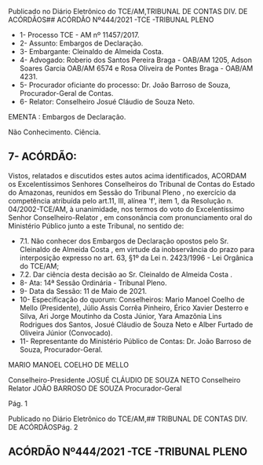 Publicado  no  Diário  Eletrônico do TCE/AM,TRIBUNAL DE CONTAS DIV. DE ACÓRDÃOS## ACÓRDÃO Nº444/2021 -TCE -TRIBUNAL PLENO

- 1- Processo TCE - AM nº 11457/2017.
- 2- Assunto: Embargos de Declaração.
- 3- Embargante: Cleinaldo de Almeida Costa.
- 4- Advogado: Roberio dos Santos Pereira Braga - OAB/AM 1205, Adson Soares Garcia OAB/AM 6574 e Rosa Oliveira de Pontes Braga - OAB/AM 4231.
- 5- Procurador oficiante do processo: Dr. João Barroso de Souza, Procurador-Geral de Contas.
- 6- Relator: Conselheiro Josué Cláudio de Souza Neto.

EMENTA : Embargos de Declaração.

Não Conhecimento. Ciência.

## 7- ACÓRDÃO:

Vistos, relatados e discutidos estes autos acima identificados, ACORDAM os Excelentíssimos Senhores Conselheiros do Tribunal de Contas do Estado do Amazonas, reunidos  em  Sessão  do Tribunal  Pleno ,  no  exercício  da  competência  atribuída  pelo art.11,  III,  alínea  'f',  item  1,  da  Resolução  n.  04/2002-TCE/AM, à  unanimidade, nos termos  do  voto  do  Excelentíssimo  Senhor  Conselheiro-Relator ,  em  consonância com pronunciamento oral do Ministério Público junto a este Tribunal, no sentido de:

- 7.1. Não conhecer dos Embargos de Declaração opostos pelo Sr. Cleinaldo de Almeida Costa , em virtude da inobservância do prazo para interposição expresso no art. 63, §1º da Lei n. 2423/1996 - Lei Orgânica do TCE/AM;
- 7.2. Dar ciência desta decisão ao Sr. Cleinaldo de Almeida Costa .
- 8- Ata: 14ª Sessão Ordinária - Tribunal Pleno.
- 9- Data da Sessão: 11 de Maio de 2021.
- 10-  Especificação do quorum: Conselheiros: Mario Manoel Coelho de Mello (Presidente),  Júlio  Assis  Corrêa  Pinheiro,  Érico  Xavier  Desterro  e  Silva,  Ari  Jorge Moutinho da Costa Júnior, Yara Amazônia Lins Rodrigues dos Santos, Josué Cláudio de Souza Neto e Alber Furtado de Oliveira Júnior (Convocado).
- 11-  Representante  do  Ministério  Público  de  Contas: Dr. João  Barroso  de  Souza, Procurador-Geral.

MARIO MANOEL COELHO DE MELLO

Conselheiro-Presidente JOSUÉ CLÁUDIO DE SOUZA NETO Conselheiro Relator JOÃO BARROSO DE SOUZA Procurador-Geral

Pág. 1

Publicado  no  Diário  Eletrônico do TCE/AM,## TRIBUNAL DE CONTAS DIV. DE ACÓRDÃOSPág. 2

## ACÓRDÃO Nº444/2021 -TCE -TRIBUNAL PLENO